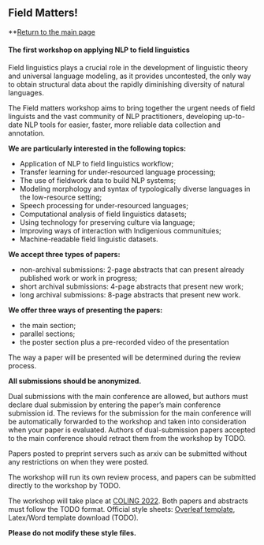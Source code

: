 <script>document.title = "Field Matters | Call for papers";</script>

## Field Matters! 
**[Return to the main page](https://field-matters.github.io/)
#### The first workshop on applying NLP to field linguistics

Field linguistics plays a crucial role in the development of linguistic theory and universal language modeling, as it provides uncontested, the only way to obtain structural data about the rapidly diminishing diversity of natural languages.

The Field matters workshop aims to bring together the urgent needs of field linguists and the vast community of NLP practitioners, developing up-to-date NLP tools for easier, faster, more reliable data collection and annotation.

**We are particularly interested in the following topics:**
+ Application of NLP to field linguistics workflow;
+ Transfer learning for under-resourced language processing;
+ The use of fieldwork data to build NLP systems;
+ Modeling morphology and syntax of typologically diverse languages in the low-resource setting;
+ Speech processing for under-resourced languages;
+ Computational analysis of field linguistics datasets;
+ Using technology for preserving culture via language;
+ Improving ways of interaction with Indigenious communituies;
+ Machine-readable field linguistic datasets.

**We accept three types of papers:**
+ non-archival submissions: 2-page abstracts that can present already published work or work in progress;
+ short archival submissions: 4-page abstracts that present new work;
+ long archival submissions: 8-page abstracts that present new work.

**We offer three ways of presenting the papers:**
+ the main section;
+ parallel sections;
+ the poster section plus a pre-recorded video of the presentation

The way a paper will be presented will be determined during the review process.

**All submissions should be anonymized.**

Dual submissions with the main conference are allowed, but authors must declare dual submission by entering the paper’s main conference submission id. The reviews for the submission for the main conference will be automatically forwarded to the workshop and taken into consideration when your paper is evaluated. Authors of dual-submission papers accepted to the main conference should retract them from the workshop by TODO.

Papers posted to preprint servers such as arxiv can be submitted without any restrictions on when they were posted.

The workshop will run its own review process, and papers can be submitted directly to the workshop by TODO.

The workshop will take place at [COLING 2022](https://coling2022.org/).
Both papers and abstracts must follow the TODO format. Official style sheets: [Overleaf template](https://ru.overleaf.com/latex/templates/coling-2020/hfdgccxjkzqb), Latex/Word template download (TODO).

**Please do not modify these style files.**
